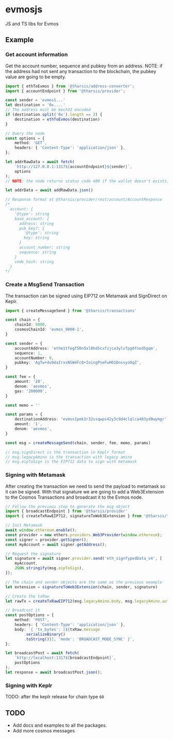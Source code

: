 # evmosjs

JS and TS libs for Evmos

## Example

### Get account information

Get the account number, sequence and pubkey from an address.
NOTE: if the address had not sent any transaction to the blockchain, the pubkey value are going to be empty.

```ts
import { ethToEvmos } from '@tharsis/address-converter';
import { accountEndpoint } from '@tharsis/provider';

const sender = 'evmos1...'
let destination = '0x....'
// The address must be bech32 encoded
if (destination.split('0x').length == 2) {
    destination = ethToEvmos(destination)
}

// Query the node
const options = {
    method: 'GET',
    headers: { 'Content-Type': 'application/json' },
};

let addrRawData = await fetch(
    `http://127.0.0.1:1317${accountEndpoint}${sender}`,
    options
);
// NOTE: the node returns status code 400 if the wallet doesn't exists, catch that error

let addrData = await addRawData.json()

// Response format at @tharsis/provider/rest/account/AccountResponse
/*
  account: {
    '@type': string
    base_account: {
      address: string
      pub_key?: {
        '@type': string
        key: string
      }
      account_number: string
      sequence: string
    }
    code_hash: string
  }
*/
```

### Create a MsgSend Transaction

The transaction can be signed using EIP712 on Metamask and SignDirect on Keplr.

```ts
import { createMessageSend } from '@tharsis/transactions'

const chain = {
    chainId: 9000,
    cosmosChainId: 'evmos_9000-1',
}

const sender = {
    accountAddress: 'ethm1tfegf50n5xl0hd5cxfzjca3ylsfpg0fned5gqm',
    sequence: 1,
    accountNumber: 9,
    pubkey: 'AgTw+4v0daIrxsNSW4FcQ+IoingPseFwHO1DnssyoOqZ',
}

const fee = {
    amount: '20',
    denom: 'aevmos',
    gas: '200000',
}

const memo = ''

const params = {
    destinationAddress: 'evmos1pmk2r32ssqwps42y3c9d4clqlca403yd9wymgr',
    amount: '1',
    denom: 'aevmos',
}

const msg = createMessageSend(chain, sender, fee, memo, params)

// msg.signDirect is the transaction in Keplr format
// msg.legacyAmino is the transaction with legacy amino
// msg.eipToSign is the EIP712 data to sign with metamask

```

### Signing with Metamask

After creating the transaction we need to send the payload to metamask so it can be signed. With that signature we are going to add a Web3Extension to the Cosmos Transactions and broadcast it to the Evmos node.

```ts
// Follow the previous step to generate the msg object
import { broadcastEndpoint } from '@tharsis/provider'
import { createTxRawEIP712, signatureToWeb3Extension } from '@tharsis/transactions'

// Init Metamask
await window.ethereum.enable();
const provider = new ethers.providers.Web3Provider(window.ethereum);
const signer = provider.getSigner();
const myAccount = await signer.getAddress();

// Request the signature
let signature = await signer.provider.send('eth_signTypedData_v4', [
    myAccount,
    JSON.stringify(msg.eipToSign),
]);

// The chain and sender objects are the same as the previous example
let extension = signatureToWeb3Extension(chain, sender, signature)

// Create the txRaw
let rawTx = createTxRawEIP712(msg.legacyAmino.body, msg.legacyAmino.authInfo, extension)

// Broadcast it
const postOptions = {
    method: 'POST',
    headers: { 'Content-Type': 'application/json' },
    body: `{ 'tx_bytes': [${txRaw.message
        .serializeBinary()
        .toString()}], 'mode': 'BROADCAST_MODE_SYNC' }`,
};

let broadcastPost = await fetch(
    `http://localhost:1317${broadcastEndpoint}`,
    postOptions
);
let response = await broadcastPost.json();
```

### Signing with Keplr

TODO: after the keplr release for chain type `60`

## TODO

- Add docs and examples to all the packages.
- Add more cosmos messages
